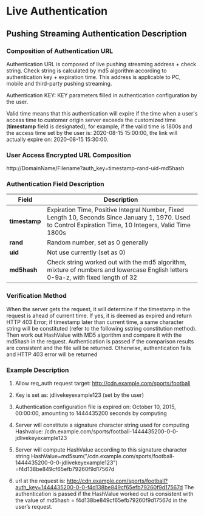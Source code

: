 # Live Authentication

## Pushing Streaming Authentication Description

###  Composition of Authentication URL

Authentication URL is composed of live pushing streaming address + check string. Check string is calculated by md5 algorithm according to authentication key + expiration time. This address is applicable to PC, mobile and third-party pushing streaming.
    
Authentication KEY: KEY parameters filled in authentication configuration by the user.
    
Valid time means that this authentication will expire if the time when a user's access time to customer origin server exceeds the customized time (**timestamp** field is designated), for example, if the valid time is 1800s and the access time set by the user is: 2020-08-15 15:00:00, the link will actually expire on: 2020-08-15 15:30:00.



### User Access Encrypted URL Composition

http://DomainName/Filename?auth_key=timestamp-rand-uid-md5hash


### Authentication Field Description

|Field|Description|
|---|---|
|**timestamp**|Expiration Time, Positive Integral Number, Fixed Length 10, Seconds Since January 1, 1970. Used to Control Expiration Time, 10 Integers, Valid Time 1800s|
|**rand**|Random number, set as 0 generally|
|**uid**|Not use currently (set as 0)|
|**md5hash**|Check string worked out with the md5 algorithm, mixture of numbers and lowercase English letters 0-9a-z, with fixed length of 32|

### Verification Method

When the server gets the request, it will determine if the timestamp in the request is ahead of current time. If yes, it is deemed as expired and return HTTP 403 Error; if timestamp later than current time, a same character string will be constituted (refer to the following sstring constitution method). Then work out HashValue with MD5 algorithm and compare it with the md5hash in the request. Authentication is passed if the comparison results are consistent and the file will be returned. Otherwise, authentication fails and HTTP 403 error will be returned


### Example Description

1. Allow req_auth request target:
http://cdn.example.com/sports/football

2. Key is set as:
jdlivekeyexample123 (set by the user)

3. Authentication configuration file is expired on:
October 10, 2015, 00:00:00, amounting to 1444435200 seconds by computing

4. Server will constitute a signature character string used for computing Hashvalue:
/cdn.example.com/sports/football-1444435200-0-0-jdlivekeyexample123

5. Server will compute HashValue according to this signature character string
HashValue=md5sum("/cdn.example.com/sports/football-1444435200-0-0-jdlivekeyexample123")
=f4d138be849cf65efb79260f9d17567d

6. url at the request is:
http://cdn.example.com/sports/football?auth_key=1444435200-0-0-f4d138be849cf65efb79260f9d17567d
The authentication is passed if the HashValue worked out is consistent with the value of md5hash = f4d138be849cf65efb79260f9d17567d in the user’s request.
